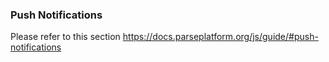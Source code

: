 ### Push Notifications

Please refer to this section
https://docs.parseplatform.org/js/guide/#push-notifications
